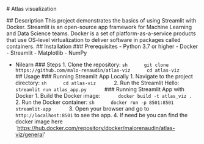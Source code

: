 #  Atlas visualization
 

 
 # #   D e s c r i p t i o n 
 
 T h i s   p r o j e c t   d e m o n s t r a t e s   t h e   b a s i c s   o f   u s i n g   S t r e a m l i t   w i t h   D o c k e r .   S t r e a m l i t   i s   a n   o p e n - s o u r c e   a p p   f r a m e w o r k   f o r   M a c h i n e   L e a r n i n g   a n d   D a t a   S c i e n c e   t e a m s .   D o c k e r   i s   a   s e t   o f   p l a t f o r m - a s - a - s e r v i c e   p r o d u c t s   t h a t   u s e   O S - l e v e l   v i r t u a l i z a t i o n   t o   d e l i v e r   s o f t w a r e   i n   p a c k a g e s   c a l l e d   c o n t a i n e r s . 
 
 
 
 # #   I n s t a l l a t i o n 
 
 
 
 # # #   P r e r e q u i s i t e s 
 
 -   P y t h o n   3 . 7   o r   h i g h e r 
 
 -   D o c k e r 
 
 -   S t r e a m l i t 
 
 -   Matplotlib
 
 -   N u m P y   

- Nilearn
 
 
 
 # # #   S t e p s 
 
 1 .   C l o n e   t h e   r e p o s i t o r y : 
 
         ` ` ` s h 
 
         g i t   c l o n e  https://github.com/malo-renaudin/atlas-viz
 
         c d   atlas-viz
 
         ` ` ` 
 
 
 
 
 
 # #   U s a g e 
 
 
 
 # # #   R u n n i n g   S t r e a m l i t   A p p   L o c a l l y 
 
 1 .   N a v i g a t e   t o   t h e   p r o j e c t   d i r e c t o r y : 
 
         ` ` ` s h 
 
         c d   atlas-viz
 
         ` ` ` 
 
 
 
 2 .   R u n   t h e   S t r e a m l i t   H e l l o : 
 
         ` ` ` 
 
         s t r e a m l i t   r u n   atlas_app.py
 
         ` ` ` 
 
 
 
 # # #   R u n n i n g   S t r e a m l i t   A p p   w i t h   D o c k e r 
 
 1 .   B u i l d   t h e   D o c k e r   i m a g e : 
 
         ` ` ` 
 
         d o c k e r   b u i l d   - t   atlas_viz   . 
 
         ` ` ` 
 
 
 
 2 .   R u n   t h e   D o c k e r   c o n t a i n e r : 
 
         ` ` ` s h 
 
         d o c k e r   r u n   - p   8 5 0 1 : 8 5 0 1   s t r e a m l i t - a p p 
 
         ` ` ` 
 
 
 
 3 .   O p e n   y o u r   b r o w s e r   a n d   g o   t o   ` h t t p : / / l o c a l h o s t : 8 5 0 1 `   t o   s e e   t h e   a p p . 
 
 
 
 4 .   I f   n e e d   b e   y o u   c a n   f i n d   t h e   d o c k e r   i m a g e   h e r e   `  https://hub.docker.com/repository/docker/malorenaudin/atlas-viz/general'
 
 
